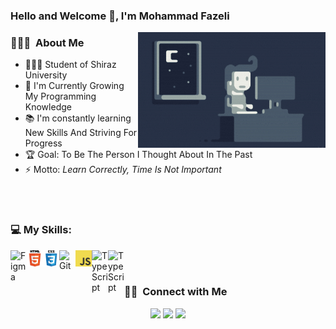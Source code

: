 ### Hello and Welcome 👋, I'm Mohammad Fazeli
<img alt="Night Coding" src="https://raw.githubusercontent.com/AVS1508/AVS1508/master/assets/Night-Coding.gif" align="right"/>

### 👨🏻‍💻 &nbsp;About Me
- 👨🏽‍🎓 Student of Shiraz University
- 🌱 I'm Currently Growing My Programming Knowledge
- 📚 I'm constantly learning New Skills And Striving For Progress
- 🏆 Goal: To Be The Person I Thought About In The Past
- ⚡ Motto: _Learn Correctly, Time Is Not Important_

<br />
<br />


### 💻 My Skills:

<img align="left" target="_blank" alt="Figma" width="26px" src="https://avatars.githubusercontent.com/u/5155369?s=200&v=4" />
<img align="left" target="_blank" alt="HTML" width="26px" src="https://raw.githubusercontent.com/github/explore/80688e429a7d4ef2fca1e82350fe8e3517d3494d/topics/html/html.png" />
<img align="left" target="_blank" alt="CSS" width="26px" src="https://raw.githubusercontent.com/github/explore/80688e429a7d4ef2fca1e82350fe8e3517d3494d/topics/css/css.png" />
<img align="left" target="_blank" alt="Git" width="26px" src="https://avatars.githubusercontent.com/u/18133?s=48&v=4" />
<img align="left" target="_blank" alt="JavaScript" width="26px" src="https://raw.githubusercontent.com/github/explore/80688e429a7d4ef2fca1e82350fe8e3517d3494d/topics/javascript/javascript.png" />
<img align="left" target="_blank" alt="TypeScript" width="26px" src="https://logospng.org/download/typescript/typescript-256.png" />
<img align="left" target="_blank" alt="TypeScript" width="26px" src="https://cdn.imgbin.com/15/7/12/imgbin-react-javascript-angularjs-ionic-github-TzcW5DTN0YYxj8YDy39cHNzs8.jpg"/>






<br />
<br />

### 🤝🏻 &nbsp;Connect with Me

<p align="center">
<a href="https://linkedin.com/in/Mohammad-Fazeli/"><img src="https://img.shields.io/badge/Mohammad_Fazeli-0077B5?style=flat&logo=Linkedin&logoColor=white"/></a>
<a href="mohammadfazeli.developer@gmail.com"><img src="https://img.shields.io/badge/mohammadfazeli.developer@gmail.com-D14836?style=flat&logo=Gmail&logoColor=white"/></a>
<a href="https://instagram.com/M0hammad.Fazeli"><img src="https://img.shields.io/badge/M0hammad.Fazeli-E4405F?style=flat&logo=Instagram&logoColor=white"/></a>
</p>

